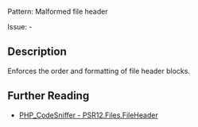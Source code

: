 Pattern: Malformed file header

Issue: -

## Description

Enforces the order and formatting of file header blocks.

## Further Reading

* [PHP_CodeSniffer - PSR12.Files.FileHeader](https://github.com/squizlabs/PHP_CodeSniffer/blob/master/src/Standards/PSR12/Sniffs/Files/FileHeaderSniff.php)